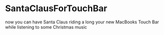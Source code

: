 # SantaClausForTouchBar
 now you can have  Santa Claus riding  a long  your new  MacBooks Touch Bar while listening to some Christmas music

